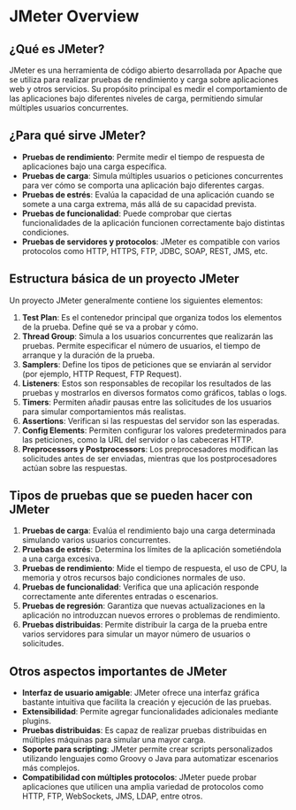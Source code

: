# JMeter Overview

## ¿Qué es JMeter?

JMeter es una herramienta de código abierto desarrollada por Apache que se utiliza para realizar pruebas de rendimiento y carga sobre aplicaciones web y otros servicios. Su propósito principal es medir el comportamiento de las aplicaciones bajo diferentes niveles de carga, permitiendo simular múltiples usuarios concurrentes.

## ¿Para qué sirve JMeter?

- **Pruebas de rendimiento**: Permite medir el tiempo de respuesta de aplicaciones bajo una carga específica.
- **Pruebas de carga**: Simula múltiples usuarios o peticiones concurrentes para ver cómo se comporta una aplicación bajo diferentes cargas.
- **Pruebas de estrés**: Evalúa la capacidad de una aplicación cuando se somete a una carga extrema, más allá de su capacidad prevista.
- **Pruebas de funcionalidad**: Puede comprobar que ciertas funcionalidades de la aplicación funcionen correctamente bajo distintas condiciones.
- **Pruebas de servidores y protocolos**: JMeter es compatible con varios protocolos como HTTP, HTTPS, FTP, JDBC, SOAP, REST, JMS, etc.

## Estructura básica de un proyecto JMeter

Un proyecto JMeter generalmente contiene los siguientes elementos:

1. **Test Plan**: Es el contenedor principal que organiza todos los elementos de la prueba. Define qué se va a probar y cómo.
2. **Thread Group**: Simula a los usuarios concurrentes que realizarán las pruebas. Permite especificar el número de usuarios, el tiempo de arranque y la duración de la prueba.
3. **Samplers**: Define los tipos de peticiones que se enviarán al servidor (por ejemplo, HTTP Request, FTP Request).
4. **Listeners**: Estos son responsables de recopilar los resultados de las pruebas y mostrarlos en diversos formatos como gráficos, tablas o logs.
5. **Timers**: Permiten añadir pausas entre las solicitudes de los usuarios para simular comportamientos más realistas.
6. **Assertions**: Verifican si las respuestas del servidor son las esperadas.
7. **Config Elements**: Permiten configurar los valores predeterminados para las peticiones, como la URL del servidor o las cabeceras HTTP.
8. **Preprocessors y Postprocessors**: Los preprocesadores modifican las solicitudes antes de ser enviadas, mientras que los postprocesadores actúan sobre las respuestas.

## Tipos de pruebas que se pueden hacer con JMeter

1. **Pruebas de carga**: Evalúa el rendimiento bajo una carga determinada simulando varios usuarios concurrentes.
2. **Pruebas de estrés**: Determina los límites de la aplicación sometiéndola a una carga excesiva.
3. **Pruebas de rendimiento**: Mide el tiempo de respuesta, el uso de CPU, la memoria y otros recursos bajo condiciones normales de uso.
4. **Pruebas de funcionalidad**: Verifica que una aplicación responde correctamente ante diferentes entradas o escenarios.
5. **Pruebas de regresión**: Garantiza que nuevas actualizaciones en la aplicación no introduzcan nuevos errores o problemas de rendimiento.
6. **Pruebas distribuidas**: Permite distribuir la carga de la prueba entre varios servidores para simular un mayor número de usuarios o solicitudes.

## Otros aspectos importantes de JMeter

- **Interfaz de usuario amigable**: JMeter ofrece una interfaz gráfica bastante intuitiva que facilita la creación y ejecución de las pruebas.
- **Extensibilidad**: Permite agregar funcionalidades adicionales mediante plugins.
- **Pruebas distribuidas**: Es capaz de realizar pruebas distribuidas en múltiples máquinas para simular una mayor carga.
- **Soporte para scripting**: JMeter permite crear scripts personalizados utilizando lenguajes como Groovy o Java para automatizar escenarios más complejos.
- **Compatibilidad con múltiples protocolos**: JMeter puede probar aplicaciones que utilicen una amplia variedad de protocolos como HTTP, FTP, WebSockets, JMS, LDAP, entre otros.

